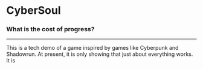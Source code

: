 # CyberSoul
### What is the cost of progress?

---

This is a tech demo of a game inspired by games like Cyberpunk and Shadowrun.
At present, it is only showing that just about everything works. It is 
